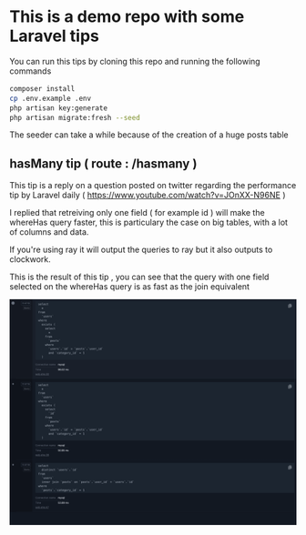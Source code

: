 # This is a demo repo with some Laravel tips

You can run this tips by cloning this repo and running the following commands

```bash
composer install
cp .env.example .env
php artisan key:generate
php artisan migrate:fresh --seed
```

The seeder can take a while because of the creation of a huge posts table

## hasMany tip ( route : /hasmany ) 

This tip is a reply on a question posted on twitter regarding the performance tip by Laravel daily ( https://www.youtube.com/watch?v=JOnXX-N96NE )

I replied that retreiving only one field ( for example id ) will make the whereHas query faster, this is particulary the case on big tables, with a lot of columns and data.

If you're using ray it will output the queries to ray but it also outputs to clockwork.

This is the result of this tip , you can see that the query with one field selected on the whereHas query is as fast as the join equivalent

<img src="https://github.com/dietercoopman/tips/blob/main/assets/hasmany.png" width="1024px" >
